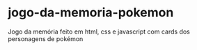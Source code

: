 # jogo-da-memoria-pokemon
Jogo da memória feito em html, css e javascript com cards dos personagens de pokémon
